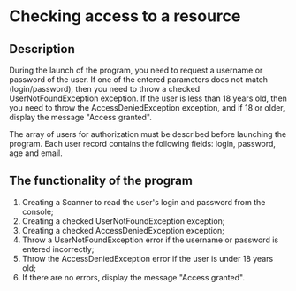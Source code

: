 # Checking access to a resource
## Description
During the launch of the program, you need to request a username or password of the user. If one of the entered parameters does not match (login/password), then you need to throw a checked UserNotFoundException exception. If the user is less than 18 years old, then you need to throw the AccessDeniedException exception, and if 18 or older, display the message "Access granted".

The array of users for authorization must be described before launching the program. Each user record contains the following fields: login, password, age and email.

## The functionality of the program
1. Creating a Scanner to read the user's login and password from the console;
2. Creating a checked UserNotFoundException exception;
3. Creating a checked AccessDeniedException exception;
4. Throw a UserNotFoundException error if the username or password is entered incorrectly;
5. Throw the AccessDeniedException error if the user is under 18 years old;
6. If there are no errors, display the message "Access granted".
